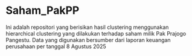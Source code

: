# Saham_PakPP
Ini adalah repositori yang berisikan hasil clustering menggunakan hierarchical clustering yang dilakukan terhadap saham milik Pak Prajogo Pangestu. Data yang digunakan bersumber dari laporan keuangan perusahaan per tanggal 8 Agustus 2025
